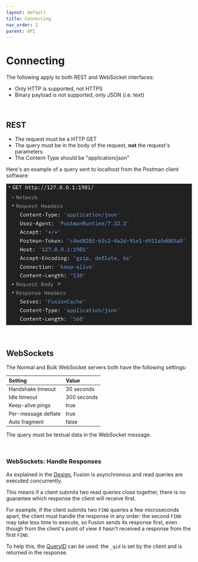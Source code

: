```yaml
---
layout: default
title: Connecting
nav_order: 2
parent: API
---
```



# Connecting

The following apply to both REST and WebSocket interfaces:

- Only HTTP is supported, not HTTPS
- Binary payload is not supported, only JSON (i.e. text)

<br/>


## REST
- The request must be a HTTP GET
- The query must be in the body of the request, **not** the request's parameters
- The Content-Type should be "application/json"

Here's an example of a query sent to localhost from the Postman client software:

![example get request](images/api_connect_rest.png)

<br/>

## WebSockets
The Normal and Bulk WebSocket servers both have the following settings:

| Setting           | Value |
|:---               |:---   |
|Handshake timeout  | 30 seconds|
|Idle timeout       | 300 seconds|
|Keep-alive pings   | true|
|Per-message deflate| true|
|Auto fragment      | false|


The query must be textual data in the WebSocket message.

<br/>

### WebSockets: Handle Responses
As explained in the [Design](design.md#query-response-order), Fusion is asynchronous and read queries are executed concurrently. 

This means if a client submits two read queries close together, there is no guarantee which response the client will receive first. 

For example, if the client submits two `FIND` queries a few microseconds apart, the client must handle the response in any order: the second `FIND` may take less time to execute, so Fusion sends its response first, even though from the client's point of view it hasn't received a response from the first `FIND`.

To help this, the [QueryID](qid.md) can be used: the `_qid` is set by the client and is returned in the response.